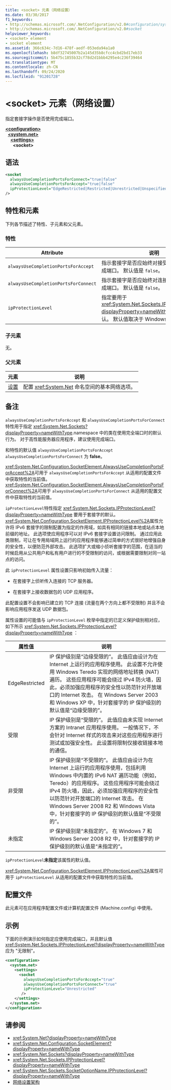 ```yaml
---
title: <socket> 元素（网络设置）
ms.date: 03/30/2017
f1_keywords:
- http://schemas.microsoft.com/.NetConfiguration/v2.0#configuration/system.net/settings/socket
- http://schemas.microsoft.com/.NetConfiguration/v2.0#socket
helpviewer_keywords:
- <socket> element
- socket element
ms.assetid: 366c634c-7d16-478f-aedf-053eda94a1a0
ms.openlocfilehash: b8df32745007b2a145d35b8cfcc4cbd2bd17eb33
ms.sourcegitcommit: 5b475c1855b32cf78d2d1bbb4295e4c236f39464
ms.translationtype: MT
ms.contentlocale: zh-CN
ms.lasthandoff: 09/24/2020
ms.locfileid: "91201728"
---
```

# <a name="socket-element-network-settings"></a>\<socket> 元素（网络设置）

指定套接字操作是否使用完成端口。  

[**\<configuration>**](../configuration-element.md)\
&nbsp;&nbsp;[**\<system.net>**](system-net-element-network-settings.md)\
&nbsp;&nbsp;&nbsp;&nbsp;[**\<settings>**](settings-element-network-settings.md)\
&nbsp;&nbsp;&nbsp;&nbsp;&nbsp;&nbsp;**\<socket>**

## <a name="syntax"></a>语法  
  
```xml  
<socket  
  alwaysUseCompletionPortsForConnect="true|false"  
  alwaysUseCompletionPortsForAccept="true|false"  
  ipProtectionLevel="EdgeRestricted|Restricted|Unrestricted|Unspecified"  
/>  
```  
  
## <a name="attributes-and-elements"></a>特性和元素  

 下列各节描述了特性、子元素和父元素。  
  
### <a name="attributes"></a>特性  
  
|**Attribute**|**说明**|  
|-------------------|---------------------|  
|`alwaysUseCompletionPortsForAccept`|指示套接字是否应始终对接受方法调用使用完成端口。 默认值是 `false`。|  
|`alwaysUseCompletionPortsForConnect`|指示套接字是否应始终对连接方法调用使用完成端口。 默认值是 `false`。|  
|`ipProtectionLevel`|指定要用于 <xref:System.Net.Sockets.IPProtectionLevel?displayProperty=nameWithType> 套接字的默认。 默认值取决于 Windows 的版本。|  
  
### <a name="child-elements"></a>子元素  

 无。  
  
### <a name="parent-elements"></a>父元素  
  
|**元素**|**说明**|  
|-----------------|---------------------|  
|[设置](settings-element-network-settings.md)|配置 <xref:System.Net> 命名空间的基本网络选项。|  
  
## <a name="remarks"></a>备注  

 `alwaysUseCompletionPortsForAccept` 和 `alwaysUseCompletionPortsForConnect` 特性用于指定 <xref:System.Net.Sockets?displayProperty=nameWithType>.namespace 中的类在使用完全端口时的默认行为。 对于高性能服务器应用程序，建议使用完成端口。  
  
 和特性的默认值 `alwaysUseCompletionPortsForAccept` `alwaysUseCompletionPortsForConnect` 为 **false**。  
  
 <xref:System.Net.Configuration.SocketElement.AlwaysUseCompletionPortsForAccept%2A>可用于 `alwaysUseCompletionPortsForAccept` 从适用的配置文件中获取特性的当前值。 <xref:System.Net.Configuration.SocketElement.AlwaysUseCompletionPortsForConnect%2A>可用于 `alwaysUseCompletionPortsForConnect` 从适用的配置文件中获取特性的当前值。  
  
 `ipProtectionLevel`特性指定 <xref:System.Net.Sockets.IPProtectionLevel?displayProperty=nameWithType> 要用于套接字的默认。 <xref:System.Net.Configuration.SocketElement.IPProtectionLevel%2A>属性允许将 IPv6 套接字的限制配置为指定的作用域，如具有相同的链接本地或站点本地前缀的地址。 此选项使应用程序可以对 IPv6 套接字设置访问限制。 通过应用此类限制，可让在专用局域网上运行的应用程序能够通过简单的方式很好地增强自身的安全性，以便防范外部攻击。 此选项扩大或缩小侦听套接字的范围，在适当的时候启用从公共用户和私有用户进行的不受限制的访问，或根据需要限制对同一站点的访问。  
  
 此 `ipProtectionLevel` 属性设置只影响初始传入流量：  
  
- 在套接字上侦听传入连接的 TCP 服务器。  
  
- 在套接字上接收数据包的 UDP 应用程序。  
  
 此配置设置不会影响已建立的 TCP 连接 (流量在两个方向上都不受限制) 并且不会影响应用程序发送 UDP 数据包。  
  
 属性设置的可能值与 `ipProtectionLevel` 枚举中指定的已定义保护级别相对应，如下所示 <xref:System.Net.Sockets.IPProtectionLevel?displayProperty=nameWithType> ：  
  
|**属性值**|**说明**|  
|-|-|  
|EdgeRestricted|IP 保护级别是“边缘受限的”。 此值应由设计为在 Internet 上运行的应用程序使用。 此设置不允许使用 Windows Teredo 实现的网络地址转换 (NAT) 遍历。 这些应用程序可能会绕过 IPv4 防火墙，因此，必须加强应用程序的安全性以防范针对开放端口的 Internet 攻击。 在 Windows Server 2003 和 Windows XP 中，针对套接字的 IP 保护级别的默认值是“边缘受限的”。|  
|受限|IP 保护级别是“受限的”。 此值应由未实现 Internet 方案的 Intranet 应用程序使用。 一般情况下，不会针对 Internet 样式的攻击来对这些应用程序进行测试或加强安全性。 此设置将限制仅接收链接本地的通信。|  
|非受限|IP 保护级别是“不受限的”。 此值应由设计为在 Internet 上运行的应用程序使用，包括利用 Windows 中内置的 IPv6 NAT 遍历功能（例如，Teredo）的应用程序。 这些应用程序可能会绕过 IPv4 防火墙，因此，必须加强应用程序的安全性以防范针对开放端口的 Internet 攻击。 在 Windows Server 2008 R2 和 Windows Vista 中，针对套接字的 IP 保护级别的默认值是“不受限的”。|  
|未指定|IP 保护级别是“未指定的”。 在 Windows 7 和 Windows Server 2008 R2 中，针对套接字的 IP 保护级别的默认值是“未指定的”。|  
  
 `ipProtectionLevel`**未指定**该属性的默认值。  
  
 <xref:System.Net.Configuration.SocketElement.IPProtectionLevel%2A>属性可用于 `ipProtectionLevel` 从适用的配置文件中获取特性的当前值。  
  
## <a name="configuration-files"></a>配置文件  

 此元素可在应用程序配置文件或计算机配置文件 (Machine.config) 中使用。  
  
## <a name="example"></a>示例  

 下面的示例演示如何指定应使用完成端口，并且默认值 <xref:System.Net.Sockets.IPProtectionLevel?displayProperty=nameWithType> 应为 "无限制"。  
  
```xml  
<configuration>  
  <system.net>  
    <settings>  
      <socket  
        alwaysUseCompletionPortsForAccept="true"  
        alwaysUseCompletionPortsForConnect="true"  
        ipProtectionLevel="Unrestricted"  
       />  
    </settings>  
  </system.net>  
</configuration>  
```  
  
## <a name="see-also"></a>请参阅

- <xref:System.Net?displayProperty=nameWithType>
- <xref:System.Net.Configuration.SocketElement?displayProperty=nameWithType>
- <xref:System.Net.Sockets?displayProperty=nameWithType>
- <xref:System.Net.Sockets.IPProtectionLevel?displayProperty=nameWithType>
- <xref:System.Net.Sockets.SocketOptionName.IPProtectionLevel?displayProperty=nameWithType>
- [网络设置架构](index.md)
